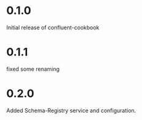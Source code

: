 # 0.1.0

Initial release of confluent-cookbook

# 0.1.1

fixed some renaming

# 0.2.0

Added Schema-Registry service and configuration.
